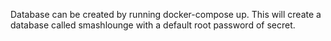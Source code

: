 Database can be created by running docker-compose up. This will create a database called smashlounge with a default root password of secret.
